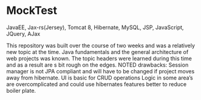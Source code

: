 # MockTest
JavaEE, Jax-rs(Jersey), Tomcat 8, Hibernate, MySQL, JSP, JavaScript, JQuery, AJax

This repository was built over the course of two weeks and was a relatively new topic at the time. Java fundamentals and the general architecture of web projects was known. The topic headers were learned during this time and as a result are s bit rough on the edges. 
NOTED drawbacks:
Session manager is not JPA compliant and will have to be changed if project moves away from hibernate. 
UI is basic for CRUD operations
Logic in some area’s are overcomplicated and could use hibernates features better to reduce boiler plate. 
